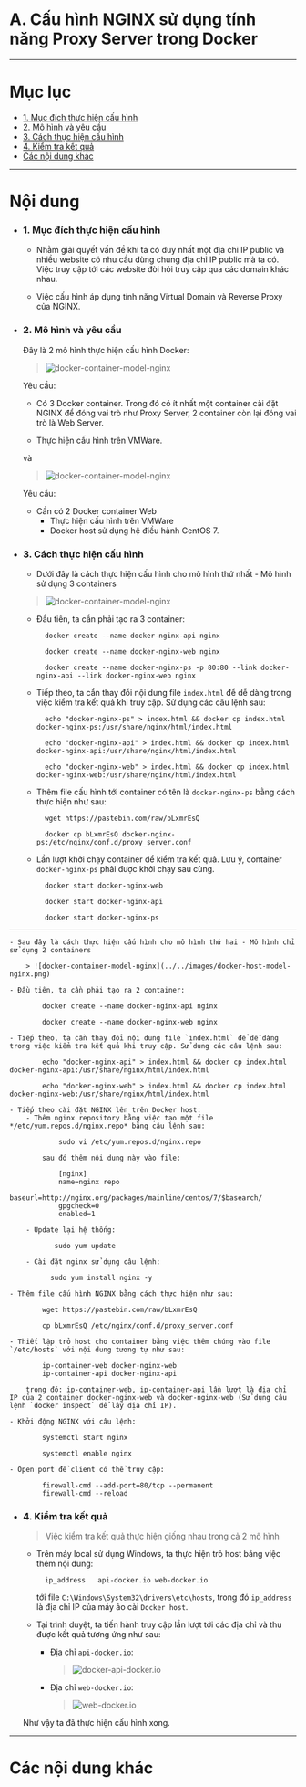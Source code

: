 # A. Cấu hình NGINX sử dụng tính năng Proxy Server trong Docker

____

# Mục lục


- [1. Mục đích thực hiện cấu hình](#issue)
- [2. Mô hình và yêu cầu](#models)
- [3. Cách thực hiện cấu hình](#config)
- [4. Kiểm tra kết quả](#test)
- [Các nội dung khác](#content-others)

____

# <a name="content">Nội dung</a>

- ### <a name="issue">1. Mục đích thực hiện cấu hình</a>

    - Nhằm giải quyết vấn đề khi ta có duy nhất một địa chỉ IP public và nhiều website có nhu cầu dùng chung địa chỉ IP public mà ta có. Việc truy cập tới các website đòi hỏi truy cập qua các domain khác nhau.
    
    - Việc cấu hình áp dụng tính năng Virtual Domain và Reverse Proxy của NGINX.

- ### <a name="models">2. Mô hình và yêu cầu</a>

    Đây là 2 mô hình thực hiện cấu hình Docker:

    > ![docker-container-model-nginx](../../images/docker-container-model-nginx.png)

    Yêu cầu:

    - Có 3 Docker container. Trong đó có ít nhất một container cài đặt NGINX để đóng vai trò như Proxy Server, 2 container còn lại đóng vai trò là Web Server.

    - Thực hiện cấu hình trên VMWare.

    và

    > ![docker-container-model-nginx](../../images/docker-host-model-nginx.png)

    Yêu cầu:
    - Cần có 2 Docker container Web
        - Thực hiện cấu hình trên VMWare
        - Docker host sử dụng hệ điều hành CentOS 7.

- ### <a name="config">3. Cách thực hiện cấu hình</a>
    - Dưới đây là cách thực hiện cấu hình cho mô hình thứ nhất - Mô hình sử dụng 3 containers

    > ![docker-container-model-nginx](../../images/docker-container-model-nginx.png)

    - Đầu tiên, ta cần phải tạo ra 3 container:

            docker create --name docker-nginx-api nginx

            docker create --name docker-nginx-web nginx

            docker create --name docker-nginx-ps -p 80:80 --link docker-nginx-api --link docker-nginx-web nginx

    
    - Tiếp theo, ta cần thay đổi nội dung file `index.html` để dễ dàng trong việc kiểm tra kết quả khi truy cập. Sử dụng các câu lệnh sau:

            echo "docker-nginx-ps" > index.html && docker cp index.html docker-nginx-ps:/usr/share/nginx/html/index.html

            echo "docker-nginx-api" > index.html && docker cp index.html docker-nginx-api:/usr/share/nginx/html/index.html

            echo "docker-nginx-web" > index.html && docker cp index.html docker-nginx-web:/usr/share/nginx/html/index.html


    - Thêm file cấu hình tới container có tên là `docker-nginx-ps` bằng cách thực hiện như sau:

            wget https://pastebin.com/raw/bLxmrEsQ

            docker cp bLxmrEsQ docker-nginx-ps:/etc/nginx/conf.d/proxy_server.conf

    - Lần lượt khởi chạy container để kiểm tra kết quả. Lưu ý, container `docker-nginx-ps` phải được khởi chạy sau cùng.

            docker start docker-nginx-web

            docker start docker-nginx-api

            docker start docker-nginx-ps

____


    - Sau đây là cách thực hiện cấu hình cho mô hình thứ hai - Mô hình chỉ sử dụng 2 containers

        > ![docker-container-model-nginx](../../images/docker-host-model-nginx.png)

    - Đầu tiên, ta cần phải tạo ra 2 container:

            docker create --name docker-nginx-api nginx

            docker create --name docker-nginx-web nginx

    - Tiếp theo, ta cần thay đổi nội dung file `index.html` để dễ dàng trong việc kiểm tra kết quả khi truy cập. Sử dụng các câu lệnh sau:

            echo "docker-nginx-api" > index.html && docker cp index.html docker-nginx-api:/usr/share/nginx/html/index.html

            echo "docker-nginx-web" > index.html && docker cp index.html docker-nginx-web:/usr/share/nginx/html/index.html

    - Tiếp theo cài đặt NGINX lên trên Docker host:
        - Thêm nginx repository bằng việc tạo một file */etc/yum.repos.d/nginx.repo* bằng câu lệnh sau:

                sudo vi /etc/yum.repos.d/nginx.repo

            sau đó thêm nội dung này vào file:

                [nginx]
                name=nginx repo
                baseurl=http://nginx.org/packages/mainline/centos/7/$basearch/
                gpgcheck=0
                enabled=1

        - Update lại hệ thống:

               sudo yum update

        - Cài đặt nginx sử dụng câu lệnh:

              sudo yum install nginx -y

    - Thêm file cấu hình NGINX bằng cách thực hiện như sau:

            wget https://pastebin.com/raw/bLxmrEsQ

            cp bLxmrEsQ /etc/nginx/conf.d/proxy_server.conf

    - Thiết lập trỏ host cho container bằng việc thêm chúng vào file `/etc/hosts` với nội dung tương tự như sau:

            ip-container-web docker-nginx-web
            ip-container-api docker-nginx-api

        trong đó: ip-container-web, ip-container-api lần lượt là địa chỉ IP của 2 container docker-nginx-web và docker-nginx-web (Sử dụng câu lệnh `docker inspect` để lấy địa chỉ IP).

    - Khởi động NGINX với câu lệnh:

            systemctl start nginx
            
            systemctl enable nginx

    - Open port để client có thể truy cập:

            firewall-cmd --add-port=80/tcp --permanent
            firewall-cmd --reload

- ### <a name="test">4. Kiểm tra kết quả</a>

    > Việc kiểm tra kết quả thực hiện giống nhau trong cả 2 mô hình

    - Trên máy local sử dụng Windows, ta thực hiện trỏ host bằng việc thêm nội dung:

            ip_address   api-docker.io web-docker.io

        tới file `C:\Windows\System32\drivers\etc\hosts`, trong đó `ip_address` là địa chỉ IP của máy ảo cài `Docker host`.

    - Tại trình duyệt, ta tiến hành truy cập lần lượt tới các địa chỉ và thu được kết quả tương ứng như sau:

        + Địa chỉ `api-docker.io`:

            > ![docker-api-docker.io](../../images/docker-api-docker.io.png)

        + Địa chỉ `web-docker.io`:

            > ![web-docker.io](../../images/web-docker.io.png)

    Như vậy ta đã thực hiện cấu hình xong.
____

# <a name="content-others">Các nội dung khác</a>
